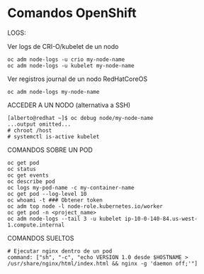 # Comandos OpenShift

LOGS:

Ver logs de CRI-O/kubelet de un nodo
```
oc adm node-logs -u crio my-node-name
oc adm node-logs -u kubelet my-node-name
```

Ver registros journal de un nodo RedHatCoreOS
```
oc adm node-logs my-node-name
```

ACCEDER A UN NODO (alternativa a SSH)
```
[alberto@redhat ~]$ oc debug node/my-node-name
...output omitted...
# chroot /host
# systemctl is-active kubelet
```

COMANDOS SOBRE UN POD
```
oc get pod
oc status
oc get events
oc describe pod
oc logs my-pod-name -c my-container-name
oc get pod --log-level 10
oc whoami -t ### Obtener token
oc adm top node -l node-role.kubernetes.io/worker
oc get pod -n <project_name>
oc adm node-logs --tail 3 -u kubelet ip-10-0-140-84.us-west-1.compute.internal
```

COMANDOS SUELTOS
```
# Ejecutar nginx dentro de un pod
command: ["sh", "-c", "echo VERSION 1.0 desde $HOSTNAME > /usr/share/nginx/html/index.html && nginx -g 'daemon off;'"]
```
